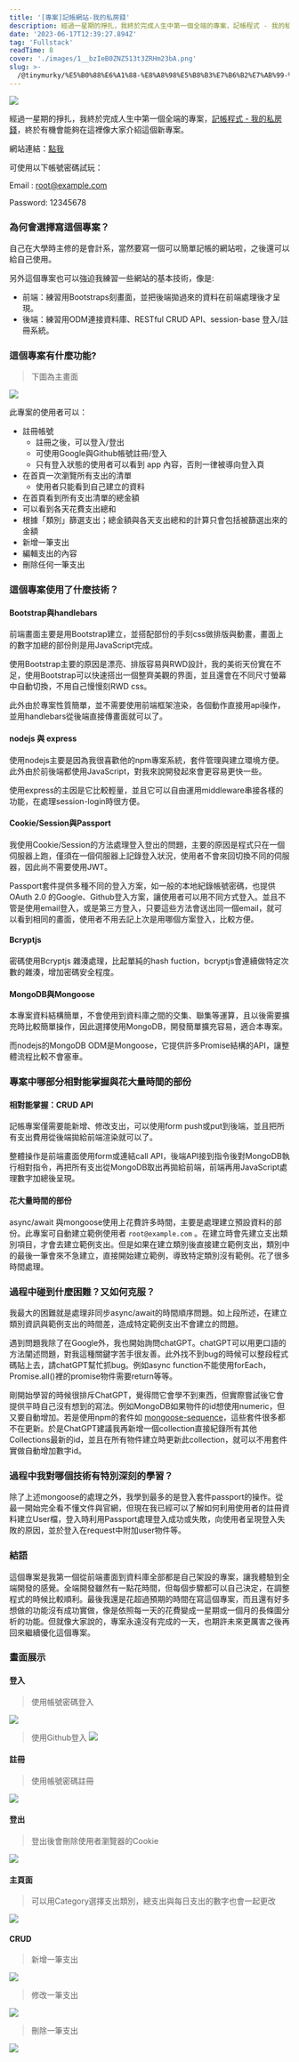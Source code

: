 ```yaml
---
title: '[專案]記帳網站-我的私房錢'
description: 經過一星期的掙扎，我終於完成人生中第一個全端的專案，記帳程式 - 我的私房錢，終於有機會能夠在這裡像大家介紹這個新專案。
date: '2023-06-17T12:39:27.894Z'
tag: 'Fullstack'
readTime: 8
cover: './images/1__bzIeB0ZNZ513t3ZRHm23bA.png'
slug: >-
  /@tinymurky/%E5%B0%88%E6%A1%88-%E8%A8%98%E5%B8%B3%E7%B6%B2%E7%AB%99-%E6%88%91%E7%9A%84%E7%A7%81%E6%88%BF%E9%8C%A2-5ec064eab541
---
```


![](./images/1__bzIeB0ZNZ513t3ZRHm23bA.png)

經過一星期的掙扎，我終於完成人生中第一個全端的專案，[記帳程式 - 我的私房錢](https://github.com/TinyMurky/expense-tracker)，終於有機會能夠在這裡像大家介紹這個新專案。

網站連結：[點我](http://ec2-35-78-73-49.ap-northeast-1.compute.amazonaws.com/users/login)

可使用以下帳號密碼試玩：

Email : root@example.com

Password: 12345678

### 為何會選擇寫這個專案？

自己在大學時主修的是會計系，當然要寫一個可以簡單記帳的網站啦，之後還可以給自己使用。

另外這個專案也可以強迫我練習一些網站的基本技術，像是:

*   前端：練習用Bootstraps刻畫面，並把後端拋過來的資料在前端處理後才呈現。
*   後端：練習用ODM連接資料庫、RESTful CRUD API、session-base 登入/註冊系統。

### 這個專案有什麼功能?
>下圖為主畫面

![](./images/1__QKCyw6z26906XISbnD95aA.gif)

此專案的使用者可以：

-   註冊帳號  
    - 註冊之後，可以登入/登出  
    - 可使用Google與Github帳號註冊/登入  
    - 只有登入狀態的使用者可以看到 app 內容，否則一律被導向登入頁
-   在首頁一次瀏覽所有支出的清單  
    - 使用者只能看到自己建立的資料
-   在首頁看到所有支出清單的總金額
-   可以看到各天花費支出總和
-   根據「類別」篩選支出；總金額與各天支出總和的計算只會包括被篩選出來的金額
-   新增一筆支出
-   編輯支出的內容
-   刪除任何一筆支出

### 這個專案使用了什麼技術？

#### Bootstrap與handlebars

前端畫面主要是用Bootstrap建立，並搭配部份的手刻css做排版與動畫，畫面上的數字加總的部份則是用JavaScript完成。

使用Bootstrap主要的原因是漂亮、排版容易與RWD設計，我的美術天份實在不足，使用Bootstrap可以快速搭出一個整齊美觀的界面，並且還會在不同尺寸螢幕中自動切換，不用自己慢慢刻RWD css。

此外由於專案性質簡單，並不需要使用前端框架渲染，各個動作直接用api操作，並用handlebars從後端直接傳畫面就可以了。

#### nodejs 與 express

使用nodejs主要是因為我很喜歡他的npm專案系統，套件管理與建立環境方便。此外由於前後端都使用JavaScript，對我來說開發起來會更容易更快一些。

使用express的主因是它比較輕量，並且它可以自由運用middleware串接各樣的功能，在處理session-login時很方便。

#### Cookie/Session與Passport

我使用Cookie/Session的方法處理登入登出的問題，主要的原因是程式只在一個伺服器上跑，僅須在一個伺服器上記錄登入狀況，使用者不會來回切換不同的伺服器，因此尚不需要使用JWT。

Passport套件提供多種不同的登入方案，如一般的本地紀錄帳號密碼，也提供OAuth 2.0 的Google、Github登入方案，讓使用者可以用不同方式登入。並且不管是使用email登入，或是第三方登入，只要這些方法會送出同一個email，就可以看到相同的畫面，使用者不用去記上次是用哪個方案登入，比較方便。

#### Bcryptjs

密碼使用Bcryptjs 雜湊處理，比起單純的hash fuction，bcryptjs會連續做特定次數的雜湊，增加密碼安全程度。

#### MongoDB與Mongoose

本專案資料結構簡單，不會使用到資料庫之間的交集、聯集等運算，且以後需要擴充時比較簡單操作，因此選擇使用MongoDB，開發簡單擴充容易，適合本專案。

而nodejs的MongoDB ODM是Mongoose，它提供許多Promise結構的API，讓整體流程比較不會塞車。

### 專案中哪部分相對能掌握與花大量時間的部份

#### 相對能掌握：CRUD API

記帳專案僅需要能新增、修改支出，可以使用form push或put到後端，並且把所有支出費用從後端拋給前端渲染就可以了。

整體操作是前端畫面使用form或連結call API，後端API接到指令後對MongoDB執行相對指令，再把所有支出從MongoDB取出再拋給前端，前端再用JavaScript處理數字加總後呈現。

#### 花大量時間的部份

async/await 與mongoose使用上花費許多時間，主要是處理建立預設資料的部份。此專案可自動建立範例使用者 `root@example.com` 。在建立時會先建立支出類別項目，才會去建立範例支出。但是如果在建立類別後直接建立範例支出，類別中的最後一筆會來不急建立，直接開始建立範例，導致特定類別沒有範例。花了很多時間處理。

### 過程中碰到什麼困難？又如何克服？

我最大的困難就是處理非同步async/await的時間順序問題。如上段所述，在建立類別資訊與範例支出的時間差，造成特定範例支出不會建立的問題。

遇到問題我除了在Google外，我也開始詢問chatGPT。chatGPT可以用更口語的方法闡述問題，對我這種關鍵字苦手很友善。此外找不到bug的時候可以整段程式碼貼上去，請chatGPT幫忙抓bug。例如async function不能使用forEach，Promise.all()裡的promise物件需要return等等。

剛開始學習的時候很排斥ChatGPT，覺得問它會學不到東西，但實際嘗試後它會提供平時自己沒有想到的寫法。例如MongoDB如果物件的id想使用numeric，但又要自動增加。若是使用npm的套件如 [mongoose-sequence](https://github.com/ramiel/mongoose-sequence)，這些套件很多都不在更新。於是ChatGPT建議我再新增一個collection直接紀錄所有其他Collections最新的id，並且在所有物件建立時更新此collection，就可以不用套件實做自動增加數字id。

### 過程中我對哪個技術有特別深刻的學習？

除了上述mongoose的處理之外，我學到最多的是登入套件passport的操作。從最一開始完全看不懂文件與官網，但現在我已經可以了解如何利用使用者的註冊資料建立User檔，登入時利用Passport處理登入成功或失敗，向使用者呈現登入失敗的原因，並於登入在request中附加user物件等。

### 結語

這個專案是我第一個從前端畫面到資料庫全部都是自己架設的專案，讓我體驗到全端開發的感覺。全端開發雖然有一點花時間，但每個步驟都可以自己決定，在調整程式的時候比較順利。最後我還是花超過預期的時間在寫這個專案，而且還有好多想做的功能沒有成功實做，像是依照每一天的花費變成一星期或一個月的長條圖分析的功能。但就像大家說的，專案永遠沒有完成的一天，也期許未來更厲害之後再回來繼續優化這個專案。

### 畫面展示

#### 登入
>使用帳號密碼登入

![](./images/1__cbrPV__1pbKEj5NPs47Oyxg.gif)

>使用Github登入
![](./images/1__jL1nnB9kjpv__ycuz1DwHmQ.gif)

#### 註冊
>使用帳號密碼註冊

![](./images/1__kA9Wesw5yw0n5jZ1jEvJTg.gif)

#### 登出
>登出後會刪除使用者瀏覽器的Cookie

![](./images/1__tnzgbIDaq31dom0cxPd17Q.gif)

#### 主頁面
>可以用Category選擇支出類別，總支出與每日支出的數字也會一起更改

![](./images/1__QKCyw6z26906XISbnD95aA.gif)

#### CRUD
>新增一筆支出

![](./images/1__zzJyprs__ReQm2pVNAMp22A.gif)

>修改一筆支出

![](./images/1__b22ivEEOOYPcaDFRkWmC0g.gif)

>刪除一筆支出

![](./images/1__naqGXYIAVPkPVauA6TPeYQ.gif)